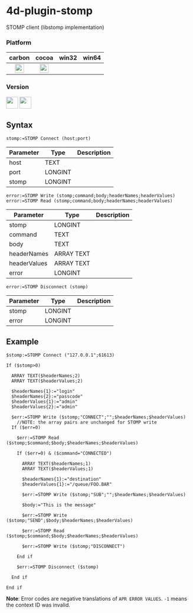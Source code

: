 # 4d-plugin-stomp
STOMP client (libstomp implementation)

### Platform

| carbon | cocoa | win32 | win64 |
|:------:|:-----:|:---------:|:---------:|
|<img src="https://cloud.githubusercontent.com/assets/1725068/22371562/1b091f0a-e4db-11e6-8458-8653954a7cce.png" width="24" height="24" />|<img src="https://cloud.githubusercontent.com/assets/1725068/22371562/1b091f0a-e4db-11e6-8458-8653954a7cce.png" width="24" height="24" />|||

### Version

<img src="https://cloud.githubusercontent.com/assets/1725068/18940649/21945000-8645-11e6-86ed-4a0f800e5a73.png" width="32" height="32" /> <img src="https://cloud.githubusercontent.com/assets/1725068/18940648/2192ddba-8645-11e6-864d-6d5692d55717.png" width="32" height="32" />

## Syntax

```
stomp:=STOMP Connect (host;port)
```

Parameter|Type|Description
------------|------------|----
host|TEXT|
port|LONGINT|
stomp|LONGINT|

```
error:=STOMP Write (stomp;command;body;headerNames;headerValues)
error:=STOMP Read (stomp;command;body;headerNames;headerValues)
```

Parameter|Type|Description
------------|------------|----
stomp|LONGINT|
command|TEXT|
body|TEXT|
headerNames|ARRAY TEXT|
headerValues|ARRAY TEXT|
error|LONGINT|

```
error:=STOMP Disconnect (stomp)
```

Parameter|Type|Description
------------|------------|----
stomp|LONGINT|
error|LONGINT|

## Example

```
$stomp:=STOMP Connect ("127.0.0.1";61613)

If ($stomp>0)

  ARRAY TEXT($headerNames;2)
  ARRAY TEXT($headerValues;2)

  $headerNames{1}:="login"
  $headerNames{2}:="passcode"
  $headerValues{1}:="admin"
  $headerValues{2}:="admin"

  $err:=STOMP Write ($stomp;"CONNECT";"";$headerNames;$headerValues)
    //NOTE: the array pairs are unchanged for STOMP write
  If ($err=0)

    $err:=STOMP Read ($stomp;$command;$body;$headerNames;$headerValues)

    If ($err=0) & ($command="CONNECTED")

      ARRAY TEXT($headerNames;1)
      ARRAY TEXT($headerValues;1)

      $headerNames{1}:="destination"
      $headerValues{1}:="/queue/FOO.BAR"

      $err:=STOMP Write ($stomp;"SUB";"";$headerNames;$headerValues)

      $body:="This is the message"

      $err:=STOMP Write ($stomp;"SEND";$body;$headerNames;$headerValues)

      $err:=STOMP Read ($stomp;$command;$body;$headerNames;$headerValues)

      $err:=STOMP Write ($stomp;"DISCONNECT")

    End if 

    $err:=STOMP Disconnect ($stomp)

  End if 

End if 
```

**Note**: Error codes are negative translations of ``APR ERROR VALUES``. ``-1`` means the context ID was invalid.
